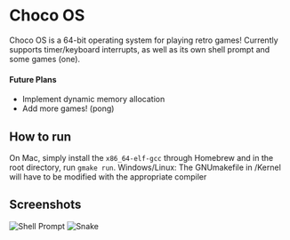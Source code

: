 # Choco OS

Choco OS is a 64-bit operating system for playing retro games! Currently supports timer/keyboard interrupts, as well as its own shell prompt and some games (one).

#### Future Plans
- Implement dynamic memory allocation
- Add more games! (pong)



## How to run
On Mac, simply install the `x86_64-elf-gcc` through Homebrew and in the root directory, run `gmake run`.
Windows/Linux: The GNUmakefile in /Kernel will have to be modified with the appropriate compiler

## Screenshots
![Shell Prompt](https://github.com/inkitori/choco-os/assets/52297896/e334bb77-5e23-45cb-9864-fb299064e27c "Shell Prompt")
![Snake](https://github.com/inkitori/choco-os/assets/52297896/a19c4a7b-0c7e-4265-b0c4-794128d6861d "Snake")
